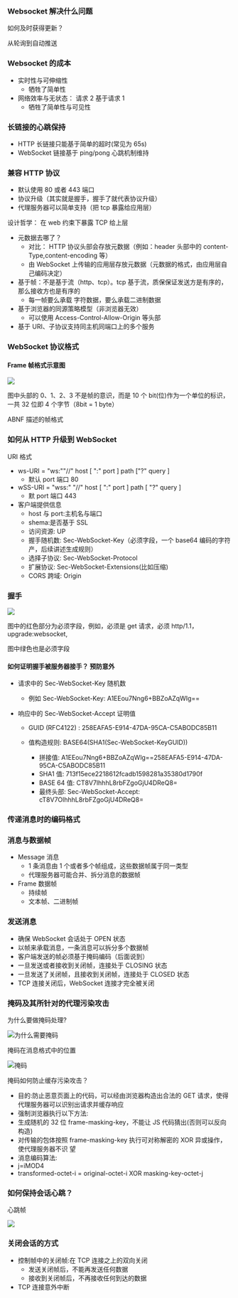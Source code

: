 ### Websocket 解决什么问题

如何及时获得更新？

从轮询到自动推送

### Websocket 的成本

- 实时性与可伸缩性
  - 牺牲了简单性
- 网络效率与无状态： 请求 2 基于请求 1
  - 牺牲了简单性与可见性

### 长链接的心跳保持

- HTTP 长链接只能基于简单的超时(常见为 65s)
- WebSocket 链接基于 ping/pong 心跳机制维持

### 兼容 HTTP 协议

- 默认使用 80 或者 443 端口
- 协议升级（其实就是握手，握手了就代表协议升级）
- 代理服务器可以简单支持（把 tcp 暴露给应用层）

设计哲学： 在 web 约束下暴露 TCP 给上层

- 元数据去哪了？
  - 对比： HTTP 协议头部会存放元数据（例如：header 头部中的 content-Type,content-encoding 等）
  - 由 WebSocket 上传输的应用层存放元数据（元数据的格式，由应用层自己编码决定）
- 基于帧：不是基于流（http、tcp）。tcp 基于流，质保保证发送方是有序的，那么接收方也是有序的
  - 每一帧要么承载 字符数据，要么承载二进制数据
- 基于浏览器的同源策略模型（非浏览器无效）
  - 可以使用 Access-Control-Allow-Origin 等头部
- 基于 URI、子协议支持同主机同端口上的多个服务

### WebSocket 协议格式

#### Frame 帧格式示意图

![](./imgs/WebSocket_frame.png)

图中头部的 0、1、2、3 不是帧的意识，而是 10 个 bit(位)作为一个单位的标识，一共 32 位即 4 个字节（8bit = 1 byte）

ABNF 描述的帧格式

### 如何从 HTTP 升级到 WebSocket

URI 格式

- ws-URI = "ws:""//" host [ ":" port ] path ["?" query ]
  - 默认 port 端口 80
- wSS-URI = "wss:" "//" host [ ":" port ] path [ "?" query ]
  - 默 port 端口 443
- 客户端提供信息
  - host 与 port:主机名与端口
  - shema:是否基于 SSL
  - 访问资源: UP
  - 握手随机数: Sec-WebSocket-Key（必须字段，一个 base64 编码的字符产，后续讲述生成规则）
  - 选择子协议: Sec-WebSocket-Protocol
  - 扩展协议: Sec-WebSocket-Extensions(比如压缩)
  - CORS 跨域: Origin

### 握手

![](./imgs/WebSocket_handshake.png)

图中的红色部分为必须字段，例如，必须是 get 请求，必须 http/1.1， upgrade:websocket,

图中绿色也是必须字段

#### 如何证明握手被服务器接手？ 预防意外

- 请求中的 Sec-WebSocket-Key 随机数
  - 例如 Sec-WebSocket-Key: A1EEou7Nng6+BBZoAZqWIg==
- 响应中的 Sec-WebSocket-Accept 证明值

  - GUID (RFC4122) : 258EAFA5-E914-47DA-95CA-C5ABODC85B11

  - 值构造规则: BASE64(SHA1(Sec-WebSocket-KeyGUID))
    - 拼接值: A1EEou7Nng6+BBZoAZqWlg==258EAFA5-E914-47DA-95CA-C5ABODC85B11
    - SHA1 值: 713f15ece2218612fcadb1598281a35380d1790f
    - BASE 64 值: CT8V7lhhhL8rbFZgoGjU4DReQ8=
    - 最终头部: Sec-WebSocket-Accept: cT8V7OlhhhL8rbFZgoGjU4DReQ8=

### 传递消息时的编码格式

### 消息与数据帧

- Message 消息
  - 1 条消息由 1 个或者多个帧组成，这些数据帧属于同一类型
  - 代理服务器可能合并、拆分消息的数据帧
- Frame 数据帧
  - 持续帧
  - 文本帧、二进制帧

### 发送消息

- 确保 WebSocket 会话处于 OPEN 状态
- 以帧来承载消息，一条消息可以拆分多个数据帧
- 客户端发送的帧必须基于掩码编码（后面说到）
- 一旦发送或者接收到关闭帧，连接处于 CLOSING 状态
- 一旦发送了关闭帧，且接收到关闭帧，连接处于 CLOSED 状态
- TCP 连接关闭后，WebSocket 连接才完全被关闭

### 掩码及其所针对的代理污染攻击

为什么要做掩码处理?

![为什么需要掩码](./imgs/WebSocket_mask_code.png)

掩码在消息格式中的位置

![掩码](./imgs/WebSocket_mask_code2.png)

掩码如何防止缓存污染攻击？

- 目的:防止恶意页面上的代码，可以经由浏览器构造出合法的 GET 请求，使得代理服务器可以识别出请求并缓存响应
- 强制浏览器执行以下方法:
- 生成随机的 32 位 frame-masking-key，不能让 JS 代码猜出(否则可以反向构造)
- 对传输的包体按照 frame-masking-key 执行可对称解密的 XOR 异或操作，使代理服务器不识
  望
- 消息编码算法:
- j=iMOD4
- transformed-octet-i = original-octet-i XOR masking-key-octet-j

### 如何保持会话心跳？

心跳帧

![](./imgs/WebSocket_ping_pong.png)

### 关闭会话的方式

- 控制帧中的关闭帧:在 TCP 连接之上的双向关闭
  - 发送关闭帧后，不能再发送任何数据
  - 接收到关闭帧后，不再接收任何到达的数据
- TCP 连接意外中断
